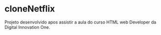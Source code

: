 # cloneNetflix

Projeto desenvolvido apos assistir a aula do curso HTML web Developer da Digital Innovation One.
